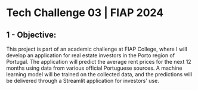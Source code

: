 # Tech Challenge 03 | FIAP 2024

## 1 - Objective: 

This project is part of an academic challenge at FIAP College, where I will develop an application for real estate investors in the Porto region of Portugal. The application will predict the average rent prices for the next 12 months using data from various official Portuguese sources. A machine learning model will be trained on the collected data, and the predictions will be delivered through a Streamlit application for investors' use.

